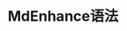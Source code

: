---
title: MdEnhance语法
icon: article-line
isOriginal: true
tag:
    - 未完成
description: MdEnhance可以使用的所有语法
---